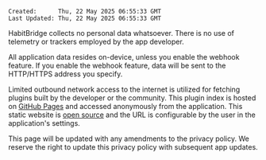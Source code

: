 ```
Created:      Thu, 22 May 2025 06:55:33 GMT
Last Updated: Thu, 22 May 2025 06:55:33 GMT
```

HabitBridge collects no personal data whatsoever. There is no use of telemetry or trackers employed by the app developer.

All application data resides on-device, unless you enable the webhook feature.  If you enable the webhook feature, data will be sent to the HTTP/HTTPS address you specify.

Limited outbound network access to the internet is utilized for fetching plugins built by the developer or the community.  This plugin index is hosted on [GitHub Pages](https://docs.github.com/en/site-policy/privacy-policies/github-general-privacy-statement) and accessed anonymously from the application.  This static website is [open source](https://github.com/joshspicer/HabitBridgeMarketplace) and the URL is configurable by the user in the application's settings.

This page will be updated with any amendments to the privacy policy. We reserve the right to update this privacy policy with subsequent app updates.

